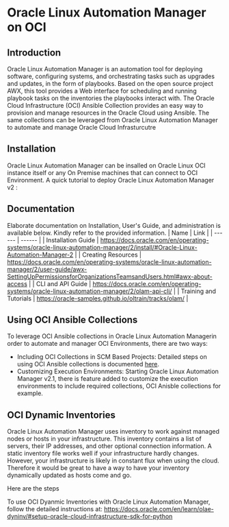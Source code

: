 # Oracle Linux Automation Manager on OCI

## Introduction
Oracle Linux Automation Manager is an automation tool for deploying software, configuring systems, and orchestrating tasks such as upgrades and updates, in the form of playbooks.
Based on the open source project AWX, this tool provides a Web interface for scheduling and running playbook tasks on the inventories the playbooks interact with. 
The Oracle Cloud Infrastructure (OCI) Ansible Collection provides an easy way to provision and manage resources in the Oracle Cloud using Ansible. The same collections can be leveraged from Oracle Linux Automation Manager to automate and manage Oracle Cloud Infrasturcutre

## Installation
Oracle Linux Automation  Manager can be insalled on Oracle Linux OCI instance  itself or any On Premise machines that can connect to OCI Environment.
A quick tutorial to deploy Oracle Linux Automation Manager v2 :
## Documentation
Elaborate documentation on Installation, User's Guide, and administration is available below. Kindly refer to the provided information.
| Name | Link |
| ------ | ------ |
| Installation Guide | https://docs.oracle.com/en/operating-systems/oracle-linux-automation-manager/2/install/#Oracle-Linux-Automation-Manager-2 |
| Creating Resources | https://docs.oracle.com/en/operating-systems/oracle-linux-automation-manager/2/user-guide/awx-SettingUpPermissionsforOrganizationsTeamsandUsers.html#awx-about-access |
| CLI and API Guide | https://docs.oracle.com/en/operating-systems/oracle-linux-automation-manager/2/olam-api-cli/ |
| Training and Tutorials | https://oracle-samples.github.io/oltrain/tracks/olam/ |

## Using OCI Ansible Collections
To leverage OCI Ansible collections in Oracle Linux Automation Managerin order to automate and manager OCI Environments, there are two ways:

* Including OCI Collections in SCM Based Projects: Detailed steps on using OCI Ansible collections is documented [here](https://docs.oracle.com/en/learn/olam-oci-collection/#create-a-playbook).
* Customizing Execution Environments: Starting Oracle Linux Automation Manager v2.1, there is feature added to customize the execution environments to include required collections, OCI Anisble collections for example. 

## OCI Dynamic Inventories 

Oracle Linux Automation Manager uses inventory  to work against managed nodes or hosts in your infrastructure. This inventory contains a list of servers, their IP addresses, and other optional connection information.
A static inventory file works well if your infrastructure hardly changes.
However, your infrastructure is likely in constant flux when using the cloud. Therefore it would be great to have a way to have your inventory dynamically updated as hosts come and go.

Here are the steps 

To use OCI Dyanmic Inventories with Oracle Linux Automation Manager, follow the detailed instructions at:
https://docs.oracle.com/en/learn/olae-dyninv/#setup-oracle-cloud-infrastructure-sdk-for-python

